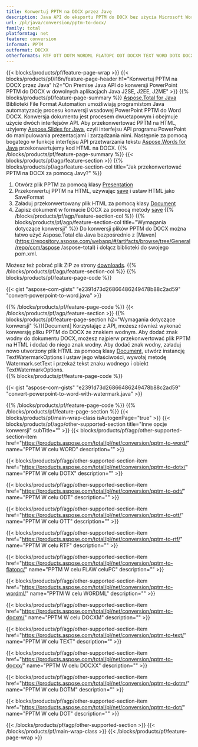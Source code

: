```yaml
---
title: Konwertuj PPTM na DOCX przez Javę
description: Java API do eksportu PPTM do DOCX bez użycia Microsoft Word lub PowerPoint
url: /pl/java/conversion/pptm-to-docx/
family: total
platformtag: net
feature: conversion
informat: PPTM
outformat: DOCXX
otherformats: RTF OTT DOTM WORDML FLATOPC ODT DOCXM TEXT WORD DOTX DOCX DOT
---
```

{{< blocks/products/pf/feature-page-wrap >}}
{{< blocks/products/pf/i18n/feature-page-header h1="Konwertuj PPTM na DOCX przez Java" h2="On Premise Java API do konwersji PowerPoint PPTM do DOCX w dowolnych aplikacjach Java J2SE, J2EE, J2ME" >}}
{{% blocks/products/pf/feature-page-summary %}}
[Aspose.Total for Java](https://products.aspose.com/total/java/) Biblioteki File Format Automation umożliwiają programistom Java automatyzację procesu konwersji wsadowej PowerPoint PPTM do Word DOCX. Konwersja dokumentu jest procesem dwuetapowym i obejmuje użycie dwóch interfejsów API. Aby przekonwertować PPTM na HTML, użyjemy [Aspose.Slides for Java](https://products.aspose.com/slides/java/), czyli interfejsu API programu PowerPoint do manipulowania prezentacjami i zarządzania nimi. Następnie za pomocą bogatego w funkcje interfejsu API przetwarzania tekstu [Aspose.Words for Java](https://products.aspose.com/words/java/) przekonwertujemy kod HTML na DOCX.
{{% /blocks/products/pf/feature-page-summary  %}}
{{< blocks/products/pf/agp/feature-section >}}
{{% blocks/products/pf/agp/feature-section-col title="Jak przekonwertować PPTM na DOCX za pomocą Javy?" %}}
1. Otwórz plik PPTM za pomocą klasy [Presentation](https://apireference.aspose.com/slides/java/com.aspose.slides/Presentation)
2. Przekonwertuj PPTM na HTML, używając [save](https://apireference.aspose.com/slides/java/com.aspose.slides/Presentation#save-java.lang.String-int-com.aspose.slides.ISaveOptions-) i ustaw HTML jako SaveFormat
3. Załaduj przekonwertowany plik HTML za pomocą klasy [Document](https://apireference.aspose.com/words/java/com.aspose.words/Document)
4. Zapisz dokument w formacie DOCX za pomocą metody [save](https://apireference.aspose.com/words/java/com.aspose.words/Document#save(java.lang.String,int))
{{% /blocks/products/pf/agp/feature-section-col %}}
{{% blocks/products/pf/agp/feature-section-col title="Wymagania dotyczące konwersji" %}}
Do konwersji plików PPTM do DOCX można łatwo użyć Aspose.Total dla Java bezpośrednio z [Maven](https://repository.aspose.com/webapp/#/artifacts/browse/tree/General/repo/com/aspose /aspose-total) i dołącz biblioteki do swojego pom.xml.

Możesz też pobrać plik ZIP ze strony [downloads](https://downloads.aspose.com/total/java).
{{% /blocks/products/pf/agp/feature-section-col %}}
{{% blocks/products/pf/feature-page-code %}}

{{< gist "aspose-com-gists" "e2391d73d26866486249478b88c2ad59" "convert-powerpoint-to-word.java" >}}


{{% /blocks/products/pf/feature-page-code %}}
{{< /blocks/products/pf/agp/feature-section >}}
{{% blocks/products/pf/feature-page-section  h2="Wymagania dotyczące konwersji" %}}[Document]
Korzystając z API, możesz również wykonać konwersję pliku PPTM do DOCX ze znakiem wodnym. Aby dodać znak wodny do dokumentu DOCX, możesz najpierw przekonwertować plik PPTM na HTML i dodać do niego znak wodny. Aby dodać znak wodny, załaduj nowo utworzony plik HTML za pomocą klasy [Document](https://apireference.aspose.com/words/java/com.aspose.words/Document), utwórz instancję TextWatermarkOptions i ustaw jego właściwości, wywołaj metodę Watermark.setText i przekaż tekst znaku wodnego i obiekt TextWatermarkOptions.  
{{% blocks/products/pf/feature-page-code %}}

{{< gist "aspose-com-gists" "e2391d73d26866486249478b88c2ad59" "convert-powerpoint-to-word-with-watermark.java" >}}

{{% /blocks/products/pf/feature-page-code  %}}
{{% /blocks/products/pf/feature-page-section %}}
{{< blocks/products/pf/main-wrap-class isAutogenPage="true" >}}
{{< blocks/products/pf/agp/other-supported-section title="Inne opcje konwersji" subTitle="" >}}
{{< blocks/products/pf/agp/other-supported-section-item href="https://products.aspose.com/total/pl/net/conversion/pptm-to-word/" name="PPTM W celu WORD" description="" >}}

{{< blocks/products/pf/agp/other-supported-section-item href="https://products.aspose.com/total/pl/net/conversion/pptm-to-dotx/" name="PPTM W celu DOTX" description="" >}}

{{< blocks/products/pf/agp/other-supported-section-item href="https://products.aspose.com/total/pl/net/conversion/pptm-to-odt/" name="PPTM W celu ODT" description="" >}}

{{< blocks/products/pf/agp/other-supported-section-item href="https://products.aspose.com/total/pl/net/conversion/pptm-to-ott/" name="PPTM W celu OTT" description="" >}}

{{< blocks/products/pf/agp/other-supported-section-item href="https://products.aspose.com/total/pl/net/conversion/pptm-to-rtf/" name="PPTM W celu RTF" description="" >}}

{{< blocks/products/pf/agp/other-supported-section-item href="https://products.aspose.com/total/pl/net/conversion/pptm-to-flatopc/" name="PPTM W celu FLAW celuPC" description="" >}}

{{< blocks/products/pf/agp/other-supported-section-item href="https://products.aspose.com/total/pl/net/conversion/pptm-to-wordml/" name="PPTM W celu WORDML" description="" >}}

{{< blocks/products/pf/agp/other-supported-section-item href="https://products.aspose.com/total/pl/net/conversion/pptm-to-docxm/" name="PPTM W celu DOCXM" description="" >}}

{{< blocks/products/pf/agp/other-supported-section-item href="https://products.aspose.com/total/pl/net/conversion/pptm-to-text/" name="PPTM W celu TEXT" description="" >}}

{{< blocks/products/pf/agp/other-supported-section-item href="https://products.aspose.com/total/pl/net/conversion/pptm-to-docxx/" name="PPTM W celu DOCXX" description="" >}}

{{< blocks/products/pf/agp/other-supported-section-item href="https://products.aspose.com/total/pl/net/conversion/pptm-to-dotm/" name="PPTM W celu DOTM" description="" >}}

{{< blocks/products/pf/agp/other-supported-section-item href="https://products.aspose.com/total/pl/net/conversion/pptm-to-dot/" name="PPTM W celu DOT" description="" >}}


{{< /blocks/products/pf/agp/other-supported-section >}}
{{< /blocks/products/pf/main-wrap-class >}}
{{< /blocks/products/pf/feature-page-wrap >}}